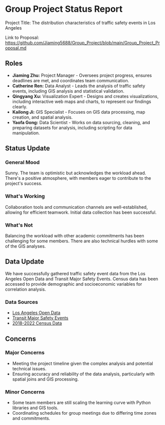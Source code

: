# Group Project Status Report
Project Title: The distribution characteristics of traffic safety events in Los Angeles

Link to Proposal: https://github.com/Jiaming5688/Group_Project/blob/main/Group_Project_Proposal.md 

## Roles
- **Jiaming Zhu:** Project Manager - Oversees project progress, ensures deadlines are met, and coordinates team communication.
- **Catherine Ren:** Data Analyst - Leads the analysis of traffic safety events, including GIS analysis and statistical validation.
- **Qingyang Xu:** Visualization Expert - Designs and creates visualizations, including interactive web maps and charts, to represent our findings clearly.
- **Kailong Ji:** GIS Specialist - Focuses on GIS data processing, map creation, and spatial analysis.
- **Yaofa Gong:** Data Scientist - Works on data sourcing, cleaning, and preparing datasets for analysis, including scripting for data manipulation.
  
## Status Update
### General Mood
Sunny. The team is optimistic but acknowledges the workload ahead. There's a positive atmosphere, with members eager to contribute to the project's success.

### What's Working
Collaboration tools and communication channels are well-established, allowing for efficient teamwork. Initial data collection has been successful.

### What's Not
Balancing the workload with other academic commitments has been challenging for some members. There are also technical hurdles with some of the GIS analyses.

## Data Update
We have successfully gathered traffic safety event data from the Los Angeles Open Data and Transit Major Safety Events. Census data has been accessed to provide demographic and socioeconomic variables for correlation analysis.

### Data Sources
- [Los Angeles Open Data](https://data.lacity.org/browse )
- [Transit Major Safety Events](https://data.transportation.gov/Public-Transit/Major-Safety-Events/9ivb-8ae9/about_data)
- [2018-2022 Census Data](https://www.socialexplorer.com/tables/ACS2022_5yr/R13567952)

## Concerns
### Major Concerns
- Meeting the project timeline given the complex analysis and potential technical issues.
- Ensuring accuracy and reliability of the data analysis, particularly with spatial joins and GIS processing.

### Minor Concerns
- Some team members are still scaling the learning curve with Python libraries and GIS tools.
- Coordinating schedules for group meetings due to differing time zones and commitments.
